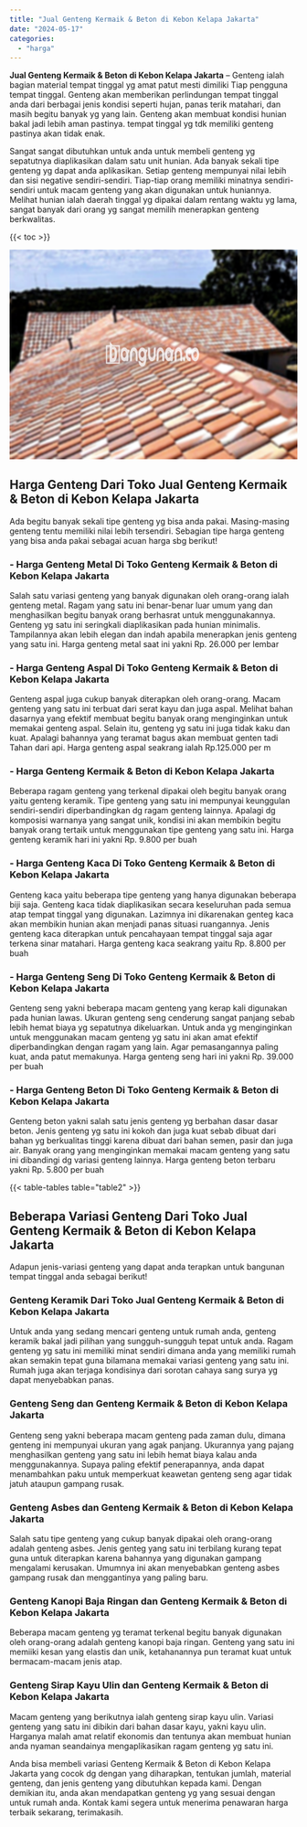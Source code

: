 ```yaml
---
title: "Jual Genteng Kermaik & Beton di Kebon Kelapa Jakarta"
date: "2024-05-17"
categories: 
  - "harga"
---
```


**Jual Genteng Kermaik & Beton di Kebon Kelapa Jakarta** – Genteng ialah bagian material tempat tinggal yg amat patut mesti dimiliki Tiap pengguna tempat tinggal. Genteng akan memberikan perlindungan tempat tinggal anda dari berbagai jenis kondisi seperti hujan, panas terik matahari, dan masih begitu banyak yg yang lain. Genteng akan membuat kondisi hunian bakal jadi lebih aman pastinya. tempat tinggal yg tdk memiliki genteng pastinya akan tidak enak.

Sangat sangat dibutuhkan untuk anda untuk membeli genteng yg sepatutnya diaplikasikan dalam satu unit hunian. Ada banyak sekali tipe genteng yg dapat anda aplikasikan. Setiap genteng mempunyai nilai lebih dan sisi negative sendiri-sendiri. Tiap-tiap orang memiliki minatnya sendiri-sendiri untuk macam genteng yang akan digunakan untuk huniannya. Melihat hunian ialah daerah tinggal yg dipakai dalam rentang waktu yg lama, sangat banyak dari orang yg sangat memilih menerapkan genteng berkwalitas.

{{< toc >}}

![Jual Genteng Kermaik & Beton di Kebon Kelapa Jakarta](/images/genteng-minimalis-murah04.png)

## Harga Genteng Dari Toko Jual Genteng Kermaik & Beton di Kebon Kelapa Jakarta

Ada begitu banyak sekali tipe genteng yg bisa anda pakai. Masing-masing genteng tentu memiliki nilai lebih tersendiri. Sebagian tipe harga genteng yang bisa anda pakai sebagai acuan harga sbg berikut!

### \- Harga Genteng Metal Di Toko Genteng Kermaik & Beton di Kebon Kelapa Jakarta

Salah satu variasi genteng yang banyak digunakan oleh orang-orang ialah genteng metal. Ragam yang satu ini benar-benar luar umum yang dan menghasilkan begitu banyak orang berhasrat untuk menggunakannya. Genteng yg satu ini seringkali diaplikasikan pada hunian minimalis. Tampilannya akan lebih elegan dan indah apabila menerapkan jenis genteng yang satu ini. Harga genteng metal saat ini yakni Rp. 26.000 per lembar

### \- Harga Genteng Aspal Di Toko Genteng Kermaik & Beton di Kebon Kelapa Jakarta

Genteng aspal juga cukup banyak diterapkan oleh orang-orang. Macam genteng yang satu ini terbuat dari serat kayu dan juga aspal. Melihat bahan dasarnya yang efektif membuat begitu banyak orang menginginkan untuk memakai genteng aspal. Selain itu, genteng yg satu ini juga tidak kaku dan kuat. Apalagi bahannya yang teramat bagus akan membuat genten tadi Tahan dari api. Harga genteng aspal seakrang ialah Rp.125.000 per m

### \- Harga Genteng Kermaik & Beton di Kebon Kelapa Jakarta

Beberapa ragam genteng yang terkenal dipakai oleh begitu banyak orang yaitu genteng keramik. Tipe genteng yang satu ini mempunyai keunggulan sendiri-sendiri diperbandingkan dg ragam genteng lainnya. Apalagi dg komposisi warnanya yang sangat unik, kondisi ini akan membikin begitu banyak orang tertaik untuk menggunakan tipe genteng yang satu ini. Harga genteng keramik hari ini yakni Rp. 9.800 per buah

### \- Harga Genteng Kaca Di Toko Genteng Kermaik & Beton di Kebon Kelapa Jakarta

Genteng kaca yaitu beberapa tipe genteng yang hanya digunakan beberapa biji saja. Genteng kaca tidak diaplikasikan secara keseluruhan pada semua atap tempat tinggal yang digunakan. Lazimnya ini dikarenakan genteg kaca akan membikin hunian akan menjadi panas situasi ruangannya. Jenis genteng kaca diterapkan untuk pencahayaan tempat tinggal saja agar terkena sinar matahari. Harga genteng kaca seakrang yaitu Rp. 8.800 per buah

### \- Harga Genteng Seng Di Toko Genteng Kermaik & Beton di Kebon Kelapa Jakarta

Genteng seng yakni beberapa macam genteng yang kerap kali digunakan pada hunian lawas. Ukuran genteng seng cenderung sangat panjang sebab lebih hemat biaya yg sepatutnya dikeluarkan. Untuk anda yg menginginkan untuk menggunakan macam genteng yg satu ini akan amat efektif diperbandingkan dengan ragam yang lain. Agar pemasangannya paling kuat, anda patut memakunya. Harga genteng seng hari ini yakni Rp. 39.000 per buah

### \- Harga Genteng Beton Di Toko Genteng Kermaik & Beton di Kebon Kelapa Jakarta

Genteng beton yakni salah satu jenis genteng yg berbahan dasar dasar beton. Jenis genteng yg satu ini kokoh dan juga kuat sebab dibuat dari bahan yg berkualitas tinggi karena dibuat dari bahan semen, pasir dan juga air. Banyak orang yang menginginkan memakai macam genteng yang satu ini dibandingi dg variasi genteng lainnya. Harga genteng beton terbaru yakni Rp. 5.800 per buah

{{< table-tables table="table2" >}}

## Beberapa Variasi Genteng Dari Toko Jual Genteng Kermaik & Beton di Kebon Kelapa Jakarta

Adapun jenis-variasi genteng yang dapat anda terapkan untuk bangunan tempat tinggal anda sebagai berikut!

### Genteng Keramik Dari Toko Jual Genteng Kermaik & Beton di Kebon Kelapa Jakarta

Untuk anda yang sedang mencari genteng untuk rumah anda, genteng keramik bakal jadi pilihan yang sungguh-sungguh tepat untuk anda. Ragam genteng yg satu ini memiliki minat sendiri dimana anda yang memiliki rumah akan semakin tepat guna bilamana memakai variasi genteng yang satu ini. Rumah juga akan terjaga kondisinya dari sorotan cahaya sang surya yg dapat menyebabkan panas.

### Genteng Seng dan Genteng Kermaik & Beton di Kebon Kelapa Jakarta

Genteng seng yakni beberapa macam genteng pada zaman dulu, dimana genteng ini mempunyai ukuran yang agak panjang. Ukurannya yang pajang menghasilkan genteng yang satu ini lebih hemat biaya kalau anda menggunakannya. Supaya paling efektif penerapannya, anda dapat menambahkan paku untuk memperkuat keawetan genteng seng agar tidak jatuh ataupun gampang rusak.

### Genteng Asbes dan Genteng Kermaik & Beton di Kebon Kelapa Jakarta

Salah satu tipe genteng yang cukup banyak dipakai oleh orang-orang adalah genteng asbes. Jenis genteg yang satu ini terbilang kurang tepat guna untuk diterapkan karena bahannya yang digunakan gampang mengalami kerusakan. Umumnya ini akan menyebabkan genteng asbes gampang rusak dan menggantinya yang paling baru.

### Genteng Kanopi Baja Ringan dan Genteng Kermaik & Beton di Kebon Kelapa Jakarta

Beberapa macam genteng yg teramat terkenal begitu banyak digunakan oleh orang-orang adalah genteng kanopi baja ringan. Genteng yang satu ini memiiki kesan yang elastis dan unik, ketahanannya pun teramat kuat untuk bermacam-macam jenis atap.

### Genteng Sirap Kayu Ulin dan Genteng Kermaik & Beton di Kebon Kelapa Jakarta

Macam genteng yang berikutnya ialah genteng sirap kayu ulin. Variasi genteng yang satu ini dibikin dari bahan dasar kayu, yakni kayu ulin. Harganya malah amat relatif ekonomis dan tentunya akan membuat hunian anda nyaman seandainya mengaplikasikan ragam genteng yg satu ini.

Anda bisa membeli variasi Genteng Kermaik & Beton di Kebon Kelapa Jakarta yang cocok dg dengan yang diharapkan, tentukan jumlah, material genteng, dan jenis genteng yang dibutuhkan kepada kami. Dengan demikian itu, anda akan mendapatkan genteng yg yang sesuai dengan untuk rumah anda. Kontak kami segera untuk menerima penawaran harga terbaik sekarang, terimakasih.
